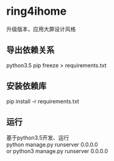 ring4ihome
===
升级版本，应用大屏设计风格

导出依赖关系
---
python3.5
pip freeze > requirements.txt

安装依赖库
---
pip install -r requirements.txt

运行
---
基于python3.5开发、运行 <br>
python manage.py runserver 0.0.0.0 <br>
or python3 manage.py runserver 0.0.0.0 <br>

